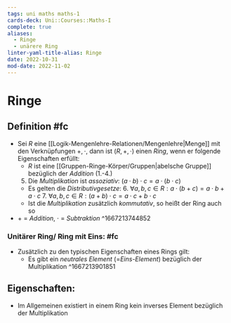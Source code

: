 ```yaml
---
tags: uni maths maths-1
cards-deck: Uni::Courses::Maths-I
complete: true
aliases:
  - Ringe
  - unärere Ring
linter-yaml-title-alias: Ringe
date: 2022-10-31
mod-date: 2022-11-02
---
```


# Ringe

## Definition #fc
- Sei $R$ eine [[Logik-Mengenlehre-Relationen/Mengenlehre|Menge]] mit den Verknüpfungen $+,\cdot,$ dann ist $(R,+,\cdot)$ einen *Ring*, wenn er folgende Eigenschaften erfüllt:
	- $R$ ist eine [[Gruppen-Ringe-Körper/Gruppen|abelsche Gruppe]] bezüglich der *Addition* (1.-4.)
	5. Die *Multiplikation* ist *assoziativ*: $(a\cdot b)\cdot c=a\cdot(b\cdot c)$
	- Es gelten die *Distributivgesetze*:
		6. $\forall a,b,c\in R:a\cdot(b+c)=a\cdot b+a\cdot c$
		7. $\forall a,b,c\in R:(a+b)\cdot c=a\cdot c+b\cdot c$
	- Ist die *Multiplikation* zusätzlich *kommutativ*, so heißt der Ring auch so
- $+$ = *Addition*, $\cdot$ = *Subtraktion*
^1667213744852

### Unitärer Ring/ Ring mit Eins: #fc
- Zusätzlich zu den typischen Eigenschaften eines Rings gilt:
	- Es gibt ein *neutrales Element* (=*Eins-Element*) bezüglich der Multiplikation
^1667213901851

## Eigenschaften:
- Im Allgemeinen existiert in einem Ring kein inverses Element bezüglich der Multiplikation
